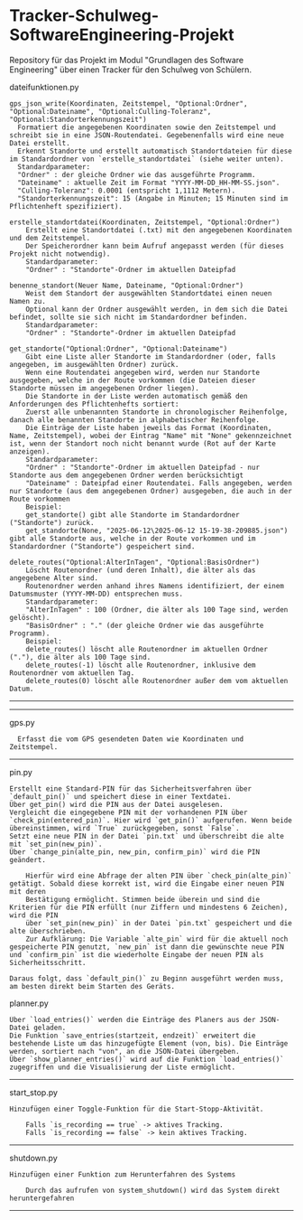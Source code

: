 # Tracker-Schulweg-SoftwareEngineering-Projekt
Repository für das Projekt im Modul "Grundlagen des Software Engineering" über einen Tracker für den Schulweg von Schülern.

dateifunktionen.py

    gps_json_write(Koordinaten, Zeitstempel, "Optional:Ordner", "Optional:Dateiname", "Optional:Culling-Toleranz", "Optional:Standorterkennungszeit")
      Formatiert die angegebenen Koordinaten sowie den Zeitstempel und schreibt sie in eine JSON-Routendatei. Gegebenenfalls wird eine neue Datei erstellt.
      Erkennt Standorte und erstellt automatisch Standortdateien für diese im Standardordner von `erstelle_standortdatei` (siehe weiter unten).
      Standardparameter:
      "Ordner" : der gleiche Ordner wie das ausgeführte Programm.
      "Dateiname" : aktuelle Zeit im Format "YYYY-MM-DD_HH-MM-SS.json".
      "Culling-Toleranz": 0.0001 (entspricht 1,1112 Metern).
      "Standorterkennungszeit": 15 (Angabe in Minuten; 15 Minuten sind im Pflichtenheft spezifiziert).
    
    erstelle_standortdatei(Koordinaten, Zeitstempel, "Optional:Ordner")
        Erstellt eine Standortdatei (.txt) mit den angegebenen Koordinaten und dem Zeitstempel.
        Der Speicherordner kann beim Aufruf angepasst werden (für dieses Projekt nicht notwendig).
        Standardparameter:
        "Ordner" : "Standorte"-Ordner im aktuellen Dateipfad

    benenne_standort(Neuer Name, Dateiname, "Optional:Ordner")
        Weist dem Standort der ausgewählten Standortdatei einen neuen Namen zu.
        Optional kann der Ordner ausgewählt werden, in dem sich die Datei befindet, sollte sie sich nicht im Standardordner befinden.
        Standardparameter:
        "Ordner" : "Standorte"-Ordner im aktuellen Dateipfad

    get_standorte("Optional:Ordner", "Optional:Dateiname") 
        Gibt eine Liste aller Standorte im Standardordner (oder, falls angegeben, im ausgewählten Ordner) zurück.
        Wenn eine Routendatei angegeben wird, werden nur Standorte ausgegeben, welche in der Route vorkommen (die Dateien dieser Standorte müssen im angegebenen Ordner liegen).
        Die Standorte in der Liste werden automatisch gemäß den Anforderungen des Pflichtenhefts sortiert:
        Zuerst alle unbenannten Standorte in chronologischer Reihenfolge, danach alle benannten Standorte in alphabetischer Reihenfolge.
        Die Einträge der Liste haben jeweils das Format (Koordinaten, Name, Zeitstempel), wobei der Eintrag "Name" mit "None" gekennzeichnet ist, wenn der Standort noch nicht benannt wurde (Rot auf der Karte anzeigen).
        Standardparameter:
        "Ordner" : "Standorte"-Ordner im aktuellen Dateipfad - nur Standorte aus dem angegebenen Ordner werden berücksichtigt
        "Dateiname" : Dateipfad einer Routendatei. Falls angegeben, werden nur Standorte (aus dem angegebenen Ordner) ausgegeben, die auch in der Route vorkommen
        Beispiel:
        get_standorte() gibt alle Standorte im Standardordner ("Standorte") zurück.
        get_standorte(None, "2025-06-12\2025-06-12 15-19-38-209885.json") gibt alle Standorte aus, welche in der Route vorkommen und im Standardordner ("Standorte") gespeichert sind.

    delete_routes("Optional:AlterInTagen", "Optional:BasisOrdner")
        Löscht Routenordner (und deren Inhalt), die älter als das angegebene Alter sind.
        Routenordner werden anhand ihres Namens identifiziert, der einem Datumsmuster (YYYY-MM-DD) entsprechen muss.
        Standardparameter:
        "AlterInTagen" : 100 (Ordner, die älter als 100 Tage sind, werden gelöscht).
        "BasisOrdner" : "." (der gleiche Ordner wie das ausgeführte Programm).
        Beispiel:
        delete_routes() löscht alle Routenordner im aktuellen Ordner ("."), die älter als 100 Tage sind.
        delete_routes(-1) löscht alle Routenordner, inklusive dem Routenordner vom aktuellen Tag.
        delete_routes(0) löscht alle Routenordner außer dem vom aktuellen Datum.

----------------------------------------------------------------------------------------------------------------------------------------------------------------




----------------------------------------------------------------------------------------------------------------------------------------------------------------

  gps.py
      
      Erfasst die vom GPS gesendeten Daten wie Koordinaten und Zeitstempel.

----------------------------------------------------------------------------------------------------------------------------------------------------------------

pin.py 

    Erstellt eine Standard-PIN für das Sicherheitsverfahren über `default_pin()` und speichert diese in einer Textdatei.
    Über get_pin() wird die PIN aus der Datei ausgelesen.
    Vergleicht die eingegebene PIN mit der vorhandenen PIN über `check_pin(entered_pin)`. Hier wird `get_pin()` aufgerufen. Wenn beide übereinstimmen, wird `True` zurückgegeben, sonst `False`.
    Setzt eine neue PIN in der Datei `pin.txt` und überschreibt die alte mit `set_pin(new_pin)`.
    Über `change_pin(alte_pin, new_pin, confirm_pin)` wird die PIN geändert.
    
        Hierfür wird eine Abfrage der alten PIN über `check_pin(alte_pin)` getätigt. Sobald diese korrekt ist, wird die Eingabe einer neuen PIN mit deren 
        Bestätigung ermöglicht. Stimmen beide überein und sind die Kriterien für die PIN erfüllt (nur Ziffern und mindestens 6 Zeichen), wird die PIN 
        über `set_pin(new_pin)` in der Datei `pin.txt` gespeichert und die alte überschrieben.
        Zur Aufklärung: Die Variable `alte_pin` wird für die aktuell noch gespeicherte PIN genutzt, `new_pin` ist dann die gewünschte neue PIN und `confirm_pin` ist die wiederholte Eingabe der neuen PIN als Sicherheitsschritt.

    Daraus folgt, dass `default_pin()` zu Beginn ausgeführt werden muss, am besten direkt beim Starten des Geräts.

    
planner.py

    Über `load_entries()` werden die Einträge des Planers aus der JSON-Datei geladen.
    Die Funktion `save_entries(startzeit, endzeit)` erweitert die bestehende Liste um das hinzugefügte Element (von, bis). Die Einträge werden, sortiert nach "von", an die JSON-Datei übergeben.
    Über `show_planner_entries()` wird auf die Funktion `load_entries()` zugegriffen und die Visualisierung der Liste ermöglicht.


---------------------------------------------------------------------------------------------------------------------------------------------------------------------------------------------------------------

start_stop.py

    Hinzufügen einer Toggle-Funktion für die Start-Stopp-Aktivität.

        Falls `is_recording == true` -> aktives Tracking.
        Falls `is_recording == false` -> kein aktives Tracking.


--------------------------------------------------------------------------------------------------------------------------------------------------------------------------------------------------------------


shutdown.py

    Hinzufügen einer Funktion zum Herunterfahren des Systems

        Durch das aufrufen von system_shutdown() wird das System direkt heruntergefahren


------------------------------------------------------------------------------------------------------------------------------------------------------------------------------